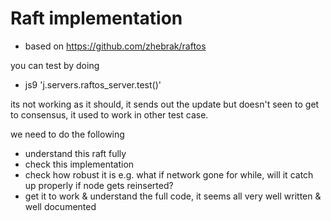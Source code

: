 

# Raft implementation

- based on https://github.com/zhebrak/raftos

you can test by doing 

- js9 'j.servers.raftos_server.test()'

its not working as it should, it sends out the update but doesn't seen to get to consensus, it used to work in other test case.

we need to do the following

- understand this raft fully
- check this implementation
- check how robust it is e.g. what if network gone for while, will it catch up properly if node gets reinserted?
- get it to work & understand the full code, it seems all very well written & well documented

